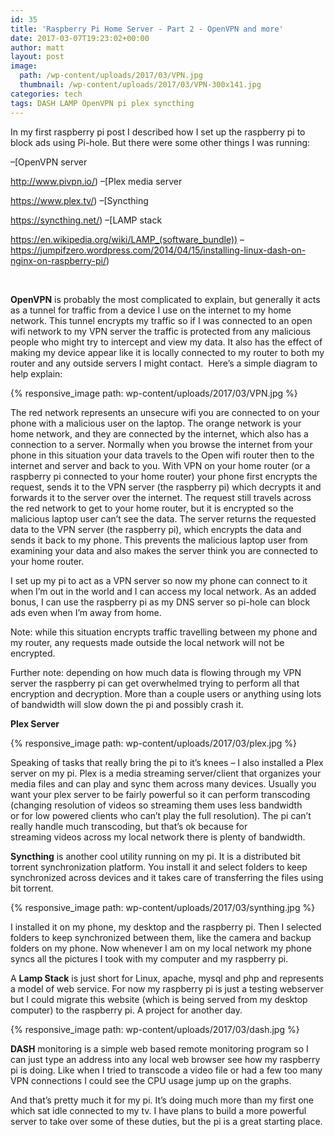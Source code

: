 ```yaml
---
id: 35
title: 'Raspberry Pi Home Server - Part 2 - OpenVPN and more'
date: 2017-03-07T19:23:02+00:00
author: matt
layout: post
image: 
  path: /wp-content/uploads/2017/03/VPN.jpg
  thumbnail: /wp-content/uploads/2017/03/VPN-300x141.jpg
categories: tech
tags: DASH LAMP OpenVPN pi plex syncthing
---
```

In my first raspberry pi post I described how I set up the raspberry pi to block ads using Pi-hole. But there were some other things I was running:
  
&#8211;[OpenVPN server<!--more-->


  
http://www.pivpn.io/) &#8211;[Plex media server
  
https://www.plex.tv/) &#8211;[Syncthing
  
https://syncthing.net/) &#8211;[LAMP stack
  
https://en.wikipedia.org/wiki/LAMP_(software_bundle)) &#8211;https://jumpifzero.wordpress.com/2014/04/15/installing-linux-dash-on-nginx-on-raspberry-pi/)

&nbsp;

**OpenVPN** is probably the most complicated to explain, but generally it acts as a tunnel for traffic from a device I use on the internet to my home network. This tunnel encrypts my traffic so if I was connected to an open wifi network to my VPN server the traffic is protected from any malicious people who might try to intercept and view my data. It also has the effect of making my device appear like it is locally connected to my router to both my router and any outside servers I might contact.  Here&#8217;s a simple diagram to help explain:

{% responsive_image path: wp-content/uploads/2017/03/VPN.jpg %}

The red network represents an unsecure wifi you are connected to on your phone with a malicious user on the laptop. The orange network is your home network, and they are connected by the internet, which also has a connection to a server. Normally when you browse the internet from your phone in this situation your data travels to the Open wifi router then to the internet and server and back to you. With VPN on your home router (or a raspberry pi connected to your home router) your phone first encrypts the request, sends it to the VPN server (the raspberry pi) which decrypts it and forwards it to the server over the internet. The request still travels across the red network to get to your home router, but it is encrypted so the malicious laptop user can&#8217;t see the data. The server returns the requested data to the VPN server (the raspberry pi), which encrypts the data and sends it back to my phone. This prevents the malicious laptop user from examining your data and also makes the server think you are connected to your home router.

I set up my pi to act as a VPN server so now my phone can connect to it when I&#8217;m out in the world and I can access my local network. As an added bonus, I can use the raspberry pi as my DNS server so pi-hole can block ads even when I&#8217;m away from home.

Note: while this situation encrypts traffic travelling between my phone and my router, any requests made outside the local network will not be encrypted.

Further note: depending on how much data is flowing through my VPN server the raspberry pi can get overwhelmed trying to perform all that encryption and decryption. More than a couple users or anything using lots of bandwidth will slow down the pi and possibly crash it.

**Plex Server**

{% responsive_image path: wp-content/uploads/2017/03/plex.jpg %}

Speaking of tasks that really bring the pi to it&#8217;s knees &#8211; I also installed a Plex server on my pi. Plex is a media streaming server/client that organizes your media files and can play and sync them across many devices. Usually you want your plex server to be fairly powerful so it can perform transcoding (changing resolution of videos so streaming them uses less bandwidth or for low powered clients who can&#8217;t play the full resolution). The pi can&#8217;t really handle much transcoding, but that&#8217;s ok because for streaming videos across my local network there is plenty of bandwidth.

**Syncthing** is another cool utility running on my pi. It is a distributed bit torrent synchronization platform. You install it and select folders to keep synchronized across devices and it takes care of transferring the files using bit torrent.

{% responsive_image path: wp-content/uploads/2017/03/synthing.jpg %}

I installed it on my phone, my desktop and the raspberry pi. Then I selected folders to keep synchronized between them, like the camera and backup folders on my phone. Now whenever I am on my local network my phone syncs all the pictures I took with my computer and my raspberry pi.

A **Lamp Stack** is just short for Linux, apache, mysql and php and represents a model of web service. For now my raspberry pi is just a testing webserver but I could migrate this website (which is being served from my desktop computer) to the raspberry pi. A project for another day.

{% responsive_image path: wp-content/uploads/2017/03/dash.jpg %}

**DASH** monitoring is a simple web based remote monitoring program so I can just type an address into any local web browser see how my raspberry pi is doing. Like when I tried to transcode a video file or had a few too many VPN connections I could see the CPU usage jump up on the graphs.

And that&#8217;s pretty much it for my pi. It&#8217;s doing much more than my first one which sat idle connected to my tv. I have plans to build a more powerful server to take over some of these duties, but the pi is a great starting place.
